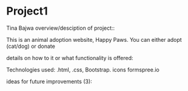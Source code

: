# Project1
Tina Bajwa
overview/desciption of project::


This is an animal adoption website, Happy Paws.
You can either adopt (cat/dog) or donate

details on how to it or what functionality is offered:

Technologies used: .html, .css, Bootstrap. icons formspree.io

ideas for future improvements (3):
